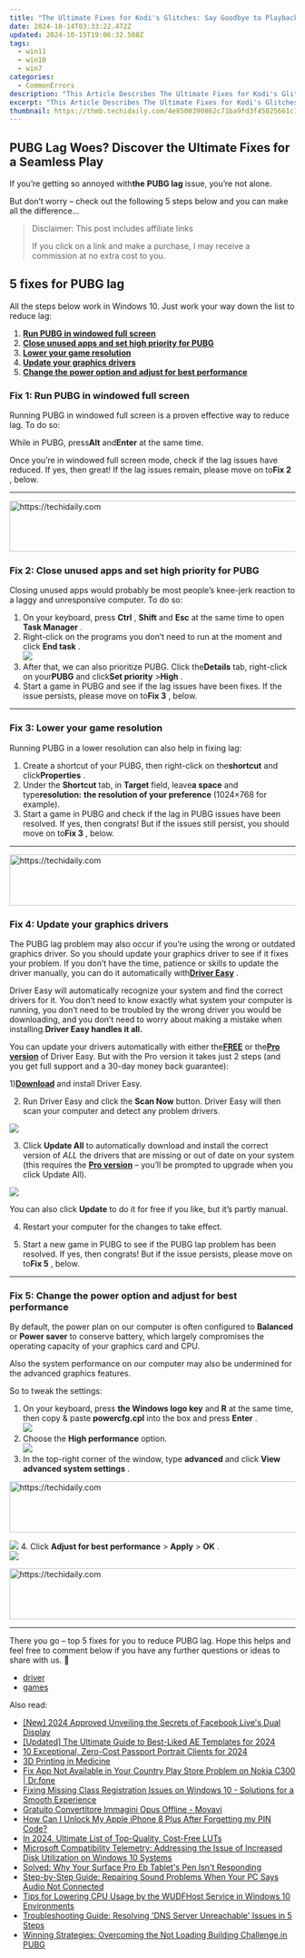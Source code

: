 ```yaml
---
title: "The Ultimate Fixes for Kodi's Glitches: Say Goodbye to Playback Issues"
date: 2024-10-14T03:33:22.472Z
updated: 2024-10-15T19:06:32.588Z
tags:
  - win11
  - win10
  - win7
categories:
  - CommonErrors
description: "This Article Describes The Ultimate Fixes for Kodi's Glitches: Say Goodbye to Playback Issues"
excerpt: "This Article Describes The Ultimate Fixes for Kodi's Glitches: Say Goodbye to Playback Issues"
thumbnail: https://thmb.techidaily.com/4e8500390862c71ba9fd3f45025661c15b6c8c5d9fdf1c818444f469b9c52d07.PNG
---
```


## PUBG Lag Woes? Discover the Ultimate Fixes for a Seamless Play

If you’re getting so annoyed with**the** **PUBG lag** issue, you’re not alone.

 But don’t worry – check out the following 5 steps below and you can make all the difference…

>  Disclaimer: This post includes affiliate links
>
>  If you click on a link and make a purchase, I may receive a commission at no extra cost to you.
>

## 5 fixes for PUBG lag

 All the steps below work in Windows 10\. Just work your way down the list to reduce lag:

1. **[Run PUBG in windowed full screen](https://tools.techidaily.com/drivereasy/download/)**
2. **[Close unused apps and set high priority for PUBG](https://tools.techidaily.com/drivereasy/download/)**
3. **[Lower your game resolution](https://tools.techidaily.com/drivereasy/download/)**
4. **[Update your graphics drivers](https://tools.techidaily.com/drivereasy/download/)**
5. **[Change the power option and adjust for best performance](https://tools.techidaily.com/drivereasy/download/)**

### Fix 1: Run PUBG in windowed full screen

 Running PUBG in windowed full screen is a proven effective way to reduce lag. To do so:

 While in PUBG, press**Alt** and**Enter** at the same time.

 Once you’re in windowed full screen mode, check if the lag issues have reduced. If yes, then great! If the lag issues remain, please move on to**Fix 2** , below.

---

<!-- affiliate ads begin -->
<a href="https://coinrule.sjv.io/c/5597632/1958378/18409" target="_top" id="1958378">
  <img src="//a.impactradius-go.com/display-ad/18409-1958378" border="0" alt="https://techidaily.com" width="728" height="90"/>
</a>
<img height="0" width="0" src="https://coinrule.sjv.io/i/5597632/1958378/18409" style="position:absolute;visibility:hidden;" border="0" />
<!-- affiliate ads end -->

### Fix 2: Close unused apps and set high priority for PUBG

 Closing unused apps would probably be most people’s knee-jerk reaction to a laggy and unresponsive computer. To do so:

1. On your keyboard, press **Ctrl** , **Shift**   and **Esc**   at the same time to open **Task Manager** .
2. Right-click on the programs you don’t need to run at the moment and click **End task** .  
![](https://images.drivereasy.com/wp-content/uploads/2018/07/img_5b4c7311c0152.jpg)
3. After that, we can also prioritize PUBG. Click the**Details** tab, right-click on your**PUBG** and click**Set priority** \>**High** .
4. Start a game in PUBG and see if the lag issues have been fixes. If the issue persists, please move on to**Fix 3** , below.

---

### Fix 3: Lower your game resolution

Running PUBG in a lower resolution can also help in fixing lag:

1. Create a shortcut of your PUBG, then right-click on the**shortcut** and click**Properties** .
2. Under the **Shortcut** tab, in **Target** field, leave**a space** and type**resolution:** **the resolution of your preference** (1024×768 for example).
3. Start a game in PUBG and check if the lag in PUBG issues have been resolved. If yes, then congrats! But if the issues still persist, you should move on to**Fix 3** , below.

---

<!-- affiliate ads begin -->
<a href="https://bluettifr.pxf.io/c/5597632/2145082/17095" target="_top" id="2145082">
  <img src="//a.impactradius-go.com/display-ad/17095-2145082" border="0" alt="https://techidaily.com" width="728" height="90"/>
</a>
<img height="0" width="0" src="https://bluettifr.pxf.io/i/5597632/2145082/17095" style="position:absolute;visibility:hidden;" border="0" />
<!-- affiliate ads end -->

### Fix 4: Update your graphics drivers

 The PUBG lag problem may also occur if you’re using the wrong or outdated graphics driver. So you should update your graphics driver to see if it fixes your problem. If you don’t have the time, patience or skills to update the driver manually, you can do it automatically with[**Driver Easy**](https://tools.techidaily.com/drivereasy/download/) .

 Driver Easy will automatically recognize your system and find the correct drivers for it. You don’t need to know exactly what system your computer is running, you don’t need to be troubled by the wrong driver you would be downloading, and you don’t need to worry about making a mistake when installing.**Driver Easy handles it all.**

 You can update your drivers automatically with either the[**FREE**](https://tools.techidaily.com/drivereasy/download/) or the[**Pro version**](https://tools.techidaily.com/drivereasy/download/) of Driver Easy. But with the Pro version it takes just 2 steps (and you get full support and a 30-day money back guarantee):

 1)[**Download**](https://tools.techidaily.com/drivereasy/download/) and install Driver Easy.

 2) Run Driver Easy and click the **Scan Now** button. Driver Easy will then scan your computer and detect any problem drivers.

![](https://images.drivereasy.com/wp-content/uploads/2018/07/img_5b46ffcde1143.jpg)

 3) Click **Update All** to automatically download and install the correct version of _ALL_ the drivers that are missing or out of date on your system (this requires the [**Pro version**](https://tools.techidaily.com/drivereasy/download/) – you’ll be prompted to upgrade when you click Update All).

![](https://images.drivereasy.com/wp-content/uploads/2018/07/img_5b594602cca14.jpg)

 You can also click **Update** to do it for free if you like, but it’s partly manual.

4) Restart your computer for the changes to take effect.

5) Start a new game in PUBG to see if the PUBG lap problem has been resolved. If yes, then congrats! But if the issue persists, please move on to**Fix 5** , below.

---

### Fix 5: Change the power option and adjust for best performance

 By default, the power plan on our computer is often configured to **Balanced**   or **Power saver**   to conserve battery, which largely compromises the operating capacity of your graphics card and CPU.

 Also the system performance on our computer may also be undermined for the advanced graphics features.

So to tweak the settings:

1. On your keyboard, press **the Windows logo key**   and **R**   at the same time, then copy & paste **powercfg.cpl**   into the box and press **Enter** .  
![](https://images.drivereasy.com/wp-content/uploads/2018/07/img_5b4c4e6c91572.png)
2. Choose the **High performance** option.  
![](https://images.drivereasy.com/wp-content/uploads/2018/07/img_5b4c4f0b203f9.jpg)
3. In the top-right corner of the window, type **advanced**  and click **View advanced system settings** .  

<!-- affiliate ads begin -->
<a href="https://appsumo.8odi.net/c/5597632/2123732/7443" target="_top" id="2123732">
  <img src="//a.impactradius-go.com/display-ad/7443-2123732" border="0" alt="https://techidaily.com" width="600" height="90"/>
</a>
<img height="0" width="0" src="https://appsumo.8odi.net/i/5597632/2123732/7443" style="position:absolute;visibility:hidden;" border="0" />
<!-- affiliate ads end -->

![](https://images.drivereasy.com/wp-content/uploads/2018/07/img_5b4c503626f65.jpg)
4. Click **Adjust for best performance** \> **Apply** \> **OK** .  
![](https://images.drivereasy.com/wp-content/uploads/2018/07/img_5b4c50b65a2ed.jpg)

<!-- affiliate ads begin -->
<a href="https://appsumo.8odi.net/c/5597632/2082535/7443" target="_top" id="2082535">
  <img src="//a.impactradius-go.com/display-ad/7443-2082535" border="0" alt="https://techidaily.com" width="728" height="90"/>
</a>
<img height="0" width="0" src="https://appsumo.8odi.net/i/5597632/2082535/7443" style="position:absolute;visibility:hidden;" border="0" />
<!-- affiliate ads end -->

---

 There you go – top 5 fixes for you to reduce PUBG lag. Hope this helps and feel free to comment below if you have any further questions or ideas to share with us. 🙂

* [driver](https://tools.techidaily.com/drivereasy/download/)
* [games](https://tools.techidaily.com/drivereasy/download/)

<ins class="adsbygoogle"
     style="display:block"
     data-ad-format="autorelaxed"
     data-ad-client="ca-pub-7571918770474297"
     data-ad-slot="1223367746"></ins>

<ins class="adsbygoogle"
     style="display:block"
     data-ad-client="ca-pub-7571918770474297"
     data-ad-slot="8358498916"
     data-ad-format="auto"
     data-full-width-responsive="true"></ins>

<span class="atpl-alsoreadstyle">Also read:</span>
<div><ul>
<li><a href="https://facebook-video-content.techidaily.com/new-2024-approved-unveiling-the-secrets-of-facebook-lives-dual-display/"><u>[New] 2024 Approved Unveiling the Secrets of Facebook Live's Dual Display</u></a></li>
<li><a href="https://instagram-videos.techidaily.com/updated-the-ultimate-guide-to-best-liked-ae-templates-for-2024/"><u>[Updated] The Ultimate Guide to Best-Liked AE Templates for 2024</u></a></li>
<li><a href="https://extra-information.techidaily.com/10-exceptional-zero-cost-passport-portrait-clients-for-2024/"><u>10 Exceptional, Zero-Cost Passport Portrait Clients for 2024</u></a></li>
<li><a href="https://technical-tips.techidaily.com/3d-printing-in-medicine/"><u>3D Printing in Medicine</u></a></li>
<li><a href="https://howto.techidaily.com/fix-app-not-available-in-your-country-play-store-problem-on-nokia-c300-drfone-by-drfone-fix-android-problems-fix-android-problems/"><u>Fix App Not Available in Your Country Play Store Problem on Nokia C300 | Dr.fone</u></a></li>
<li><a href="https://win-howtos.techidaily.com/fixing-missing-class-registration-issues-on-windows-10-solutions-for-a-smooth-experience/"><u>Fixing Missing Class Registration Issues on Windows 10 - Solutions for a Smooth Experience</u></a></li>
<li><a href="https://solve-helper.techidaily.com/gratuito-convertitore-immagini-opus-offline-movavi/"><u>Gratuito Convertitore Immagini Opus Offline - Movavi</u></a></li>
<li><a href="https://ios-unlock.techidaily.com/how-can-i-unlock-my-apple-iphone-8-plus-after-forgetting-my-pin-code-by-drfone-ios/"><u>How Can I Unlock My Apple iPhone 8 Plus After Forgetting my PIN Code?</u></a></li>
<li><a href="https://fox-links.techidaily.com/in-2024-ultimate-list-of-top-quality-cost-free-luts/"><u>In 2024, Ultimate List of Top-Quality, Cost-Free LUTs</u></a></li>
<li><a href="https://win-howtos.techidaily.com/microsoft-compatibility-telemetry-addressing-the-issue-of-increased-disk-utilization-on-windows-10-systems/"><u>Microsoft Compatibility Telemetry: Addressing the Issue of Increased Disk Utilization on Windows 10 Systems</u></a></li>
<li><a href="https://win-howtos.techidaily.com/solved-why-your-surface-pro-eb-tablets-pen-isnt-responding/"><u>Solved: Why Your Surface Pro Eb Tablet's Pen Isn't Responding</u></a></li>
<li><a href="https://win-howtos.techidaily.com/step-by-step-guide-repairing-sound-problems-when-your-pc-says-audio-not-connected/"><u>Step-by-Step Guide: Repairing Sound Problems When Your PC Says Audio Not Connected</u></a></li>
<li><a href="https://win-howtos.techidaily.com/tips-for-lowering-cpu-usage-by-the-wudfhost-service-in-windows-10-environments/"><u>Tips for Lowering CPU Usage by the WUDFHost Service in Windows 10 Environments</u></a></li>
<li><a href="https://win-howtos.techidaily.com/troubleshooting-guide-resolving-dns-server-unreachable-issues-in-5-steps/"><u>Troubleshooting Guide: Resolving 'DNS Server Unreachable' Issues in 5 Steps</u></a></li>
<li><a href="https://win-howtos.techidaily.com/winning-strategies-overcoming-the-not-loading-building-challenge-in-pubg/"><u>Winning Strategies: Overcoming the Not Loading Building Challenge in PUBG</u></a></li>
</ul></div>

